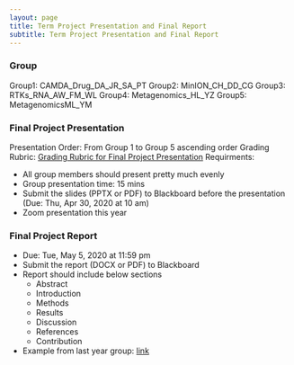 ```yaml
---
layout: page
title: Term Project Presentation and Final Report
subtitle: Term Project Presentation and Final Report
---
```


### Group
Group1: CAMDA_Drug_DA_JR_SA_PT
Group2: MinION_CH_DD_CG
Group3: RTKs_RNA_AW_FM_WL
Group4: Metagenomics_HL_YZ
Group5: MetagenomicsML_YM

### Final Project Presentation
Presentation Order: From Group 1 to Group 5 ascending order
Grading Rubric: [Grading Rubric for Final Project Presentation](Student_Final_Project_Presentation_Rubric.pdf)
Requirments: 
- All group members should present pretty much evenly
- Group presentation time: 15 mins
- Submit the slides (PPTX or PDF) to Blackboard before the presentation (Due: Thu, Apr 30, 2020 at 10 am)
- Zoom presentation this year

### Final Project Report
- Due: Tue, May 5, 2020 at 11:59 pm
- Submit the report (DOCX or PDF) to Blackboard 
- Report should include below sections 
  - Abstract
  - Introduction
  - Methods
  - Results
  - Discussion
  - References
  - Contribution
- Example from last year group: [link](Group2_final_report.pdf)
